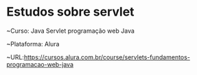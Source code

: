 # Estudos sobre servlet

~Curso: Java Servlet programação web Java

~Plataforma: Alura

~URL:https://cursos.alura.com.br/course/servlets-fundamentos-programacao-web-java